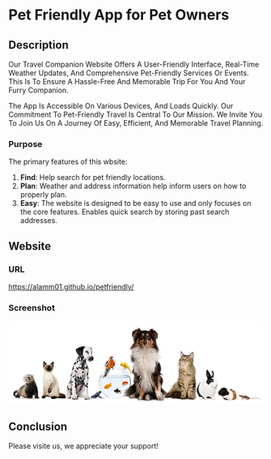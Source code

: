 # Pet Friendly App for Pet Owners

## Description

Our Travel Companion Website Offers A User-Friendly Interface, Real-Time Weather Updates, And Comprehensive Pet-Friendly Services Or Events. This Is To Ensure A Hassle-Free And Memorable Trip For You And Your Furry Companion.

The App Is Accessible On Various Devices, And Loads Quickly. Our Commitment To Pet-Friendly Travel Is Central To Our Mission. We Invite You To Join Us On A Journey Of Easy, Efficient, And Memorable Travel Planning.

### Purpose

The primary features of this wbsite:
1. **Find**:  Help search for pet friendly locations.
2. **Plan**: Weather and address information help inform  users on how to properly plan.
3. **Easy**: The website is designed to be easy to use and only focuses on the core features. Enables quick search by storing past search addresses.

## Website 

### URL
https://alamm01.github.io/petfriendly/

### Screenshot
![Web Page Screenshot](./petfinder.jpg)


## Conclusion
Please visite us, we appreciate your support!
	











